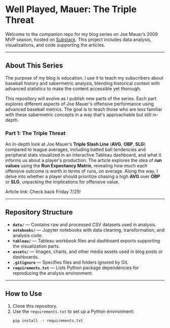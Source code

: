 # Well Played, Mauer: The Triple Threat

Welcome to the companion repo for my blog series on Joe Mauer’s 2009 MVP season, hosted on [Substack](https://reachedonerror.substack.com/). 
This project includes data analysis, visualizations, and code supporting the articles.

---

## About This Series

The purpose of my blog is education. I use it to teach my subscribers about baseball history and sabermetric analysis, blending historical context with advanced statistics to make the content accessible yet thorough.

This repository will evolve as I publish new parts of the series. Each part explores different aspects of Joe Mauer's offensive performance using advanced baseball metrics. The goal is to teach those who are less familiar with these sabermetric concepts in a way that's approachable but still in-depth.


### Part 1: The Triple Threat  

An in-depth look at Joe Mauer’s **Triple Slash Line** (**AVG**, **OBP**, **SLG**) compared to league averages, including batted ball tendencies and peripheral stats visualized in an interactive Tableau dashboard, and what it informs us about a player's production. The article explores the idea of **run values** using the **Run Expectancy Matrix**, revealing how much each offensive outcome is worth in terms of runs, on average. Along the way, I delve into whether a player should prioritize chasing a high **AVG** over **OBP** or **SLG**, unpacking the implications for offensive value.

Article link: Check back Friday 7/25!

---

## Repository Structure

- **`data/`** — Contains raw and processed CSV datasets used in analysis.  
- **`notebooks/`** — Jupyter notebooks with data cleaning, transformation, and analysis code.  
- **`tableau/`** — Tableau workbook files and dashboard exports supporting the visualization parts.  
- **`assets/`** — Images, charts, and other media assets used in blog posts or dashboards.  
- **`.gitignore`** — Specifies files and folders ignored by Git.  
- **`requirements.txt`** — Lists Python package dependencies for reproducing the analysis environment.

---

## How to Use

1. Clone this repository.  
2. Use the `requirements.txt` to set up a Python environment:  
   ```bash
   pip install -r requirements.txt

